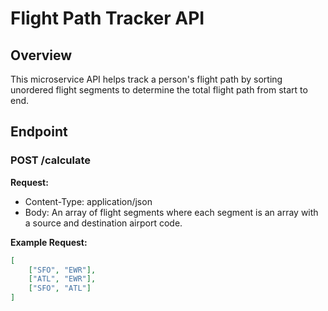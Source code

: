 # Flight Path Tracker API

## Overview
This microservice API helps track a person's flight path by sorting unordered flight segments to determine the total flight path from start to end.

## Endpoint

### POST /calculate

**Request:**
- Content-Type: application/json
- Body: An array of flight segments where each segment is an array with a source and destination airport code.

**Example Request:**
```json
[
    ["SFO", "EWR"],
    ["ATL", "EWR"],
    ["SFO", "ATL"]
]
